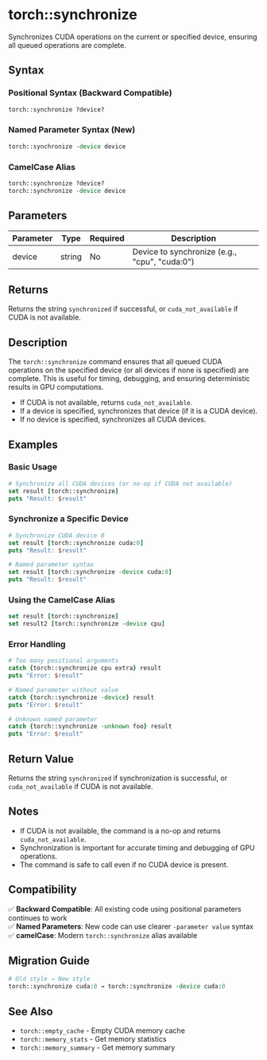 # torch::synchronize

Synchronizes CUDA operations on the current or specified device, ensuring all queued operations are complete.

## Syntax

### Positional Syntax (Backward Compatible)
```tcl
torch::synchronize ?device?
```

### Named Parameter Syntax (New)
```tcl
torch::synchronize -device device
```

### CamelCase Alias
```tcl
torch::synchronize ?device?
torch::synchronize -device device
```

## Parameters

| Parameter | Type   | Required | Description                                 |
|-----------|--------|----------|---------------------------------------------|
| device    | string | No       | Device to synchronize (e.g., "cpu", "cuda:0") |

## Returns

Returns the string `synchronized` if successful, or `cuda_not_available` if CUDA is not available.

## Description

The `torch::synchronize` command ensures that all queued CUDA operations on the specified device (or all devices if none is specified) are complete. This is useful for timing, debugging, and ensuring deterministic results in GPU computations.

- If CUDA is not available, returns `cuda_not_available`.
- If a device is specified, synchronizes that device (if it is a CUDA device).
- If no device is specified, synchronizes all CUDA devices.

## Examples

### Basic Usage
```tcl
# Synchronize all CUDA devices (or no-op if CUDA not available)
set result [torch::synchronize]
puts "Result: $result"
```

### Synchronize a Specific Device
```tcl
# Synchronize CUDA device 0
set result [torch::synchronize cuda:0]
puts "Result: $result"

# Named parameter syntax
set result [torch::synchronize -device cuda:0]
puts "Result: $result"
```

### Using the CamelCase Alias
```tcl
set result [torch::synchronize]
set result2 [torch::synchronize -device cpu]
```

### Error Handling
```tcl
# Too many positional arguments
catch {torch::synchronize cpu extra} result
puts "Error: $result"

# Named parameter without value
catch {torch::synchronize -device} result
puts "Error: $result"

# Unknown named parameter
catch {torch::synchronize -unknown foo} result
puts "Error: $result"
```

## Return Value

Returns the string `synchronized` if synchronization is successful, or `cuda_not_available` if CUDA is not available.

## Notes

- If CUDA is not available, the command is a no-op and returns `cuda_not_available`.
- Synchronization is important for accurate timing and debugging of GPU operations.
- The command is safe to call even if no CUDA device is present.

## Compatibility

✅ **Backward Compatible**: All existing code using positional parameters continues to work  
✅ **Named Parameters**: New code can use clearer `-parameter value` syntax  
✅ **camelCase**: Modern `torch::synchronize` alias available  

## Migration Guide

```tcl
# Old style → New style
torch::synchronize cuda:0 → torch::synchronize -device cuda:0
```

## See Also

- `torch::empty_cache` - Empty CUDA memory cache
- `torch::memory_stats` - Get memory statistics
- `torch::memory_summary` - Get memory summary 